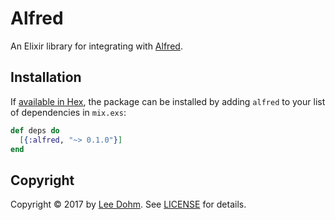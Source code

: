 # Alfred

An Elixir library for integrating with [Alfred](http://www.alfredapp.com).

## Installation

If [available in Hex](https://hex.pm/docs/publish), the package can be installed
by adding `alfred` to your list of dependencies in `mix.exs`:

```elixir
def deps do
  [{:alfred, "~> 0.1.0"}]
end
```

## Copyright

Copyright &copy; 2017 by [Lee Dohm](http://www.lee-dohm.com). See [LICENSE](https://raw.githubusercontent.com/lee-dohm/alfred.ex/master/LICENSE.md) for details.
